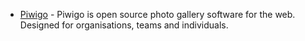 * [Piwigo](https://piwigo.org/) - Piwigo is open source photo gallery software for the web. Designed for organisations, teams and individuals.